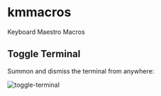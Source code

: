 # kmmacros
Keyboard Maestro Macros

## Toggle Terminal
Summon and dismiss the terminal from anywhere:

![toggle-terminal](https://img.amasan.co.uk/1589458537.png)
